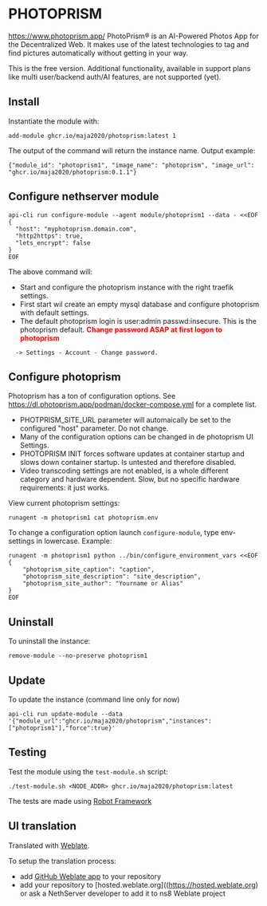 # PHOTOPRISM

https://www.photoprism.app/
 PhotoPrism® is an AI-Powered Photos App for the Decentralized Web.
 It makes use of the latest technologies to tag and find pictures automatically without getting in your way.

This is the free version. Additional functionality, available in support plans like multi user/backend auth/AI features, are not supported (yet).

## Install

Instantiate the module with:

    add-module ghcr.io/maja2020/photoprism:latest 1

The output of the command will return the instance name.
Output example:

    {"module_id": "photoprism1", "image_name": "photoprism", "image_url": "ghcr.io/maja2020/photoprism:0.1.1"}

## Configure nethserver module
```
api-cli run configure-module --agent module/photoprism1 --data - <<EOF
{
  "host": "myphotoprism.domain.com",
  "http2https": true,
  "lets_encrypt": false
}
EOF
```
The above command will:
- Start and configure the photoprism instance with the right traefik settings. 
- First start wil create an empty mysql database and configure photoprism with default settings. 
- The default photoprism login is user:admin passwd:insecure. This is the photoprism default. 
**<span style="color:red;">Change password ASAP at first logon to photoprism</span>** 
```
  -> Settings - Account - Change password.
```
## Configure photoprism
Photoprism has a ton of configuration options. See https://dl.photoprism.app/podman/docker-compose.yml for a complete list.
- PHOTPRISM_SITE_URL parameter will automaically be set to the configured "host" parameter. Do not change.
- Many of the configuration options can be changed in de photoprism UI Settings.
- PHOTOPRISM INIT forces software updates at container startup and slows down container startup. Is untested and therefore disabled.
- Video transcoding settings are not enabled, is a whole different category and hardware dependent. Slow, but no specific hardware requirements: it just works.

View current photoprism settings: 
```
runagent -m photoprism1 cat photoprism.env
```

To change a configuration option launch `configure-module`, type env-settings in lowercase.
Example:
```
runagent -m photoprism1 python ../bin/configure_environment_vars <<EOF
{
	"photoprism_site_caption": "caption",
	"photoprism_site_description": "site_description",
	"photoprism_site_author": "Yourname or Alias"
}
EOF

```

## Uninstall

To uninstall the instance:

    remove-module --no-preserve photoprism1


## Update
To update the instance (command line only for now)

    api-cli run update-module --data '{"module_url":"ghcr.io/maja2020/photoprism","instances":["photoprism1"],"force":true}'        

## Testing

Test the module using the `test-module.sh` script:

    ./test-module.sh <NODE_ADDR> ghcr.io/maja2020/photoprism:latest

The tests are made using [Robot Framework](https://robotframework.org/)

## UI translation

Translated with [Weblate](https://hosted.weblate.org/projects/ns8/).

To setup the translation process:

- add [GitHub Weblate app](https://docs.weblate.org/en/latest/admin/continuous.html#github-setup) to your repository
- add your repository to [hosted.weblate.org]((https://hosted.weblate.org) or ask a NethServer developer to add it to ns8 Weblate project
